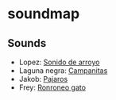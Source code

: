 # soundmap

## Sounds
* Lopez: [Sonido de arroyo](https://freesound.org/people/acclivity/sounds/13552/)
* Laguna negra: [Campanitas](https://freesound.org/people/InspectorJ/sounds/353194/)
* Jakob: [Pajaros](https://freesound.org/people/jus/sounds/73617/)
* Frey: [Ronroneo gato](https://freesound.org/people/SiriusParsec/sounds/532700/)


